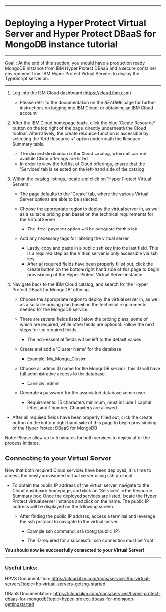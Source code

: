 - - - -
# Deploying a Hyper Protect Virtual Server and Hyper Protect DBaaS for MongoDB instance tutorial

- - - -

Goal : At the end of this section, you should have a production ready MongoDB instance from IBM Hyper Protect DBaaS and a secure container environment from IBM Hyper Protect Virtual Servers to deploy the TypeScript server on.

* * *

1. Log into the IBM Cloud dashboard (https://cloud.ibm.com)
	* Please refer to the documentation on the _README_ page for further instructions on logging into IBM Cloud, or obtaining an IBM Cloud account


2. After the IBM Cloud homepage loads, click the blue 'Create Resource' button on the top right of the page, directly underneath the Cloud toolbar. Alternatively, the create resource function is accessible by selecting the 'Add Resource +' option underneath the Resouce Summary table.
	* The desired destination is the Cloud catalog, where all current availble Cloud offerings are listed
	* In order to view the full list of Cloud offerings, ensure that the 'Services' tab is selected on the left-hand side of the catalog


3. Within the catalog listings, locate and click on 'Hyper Protect Virtual Servers'. 	
    * The page defaults to the 'Create' tab, where the various Virtual Server options are able to be selected. 
    * Choose the appropriate region to deploy the virtual server in, as well as a suitable pricing plan based on the technical requirements for the Virtual Server
      * The 'free' payment option will be adequate for this lab
 
    * Add any necessary tags for labeling the virtual server
	  * Lastly, copy and paste in a public ssh key into the last field. This is a required step as the Virtual server is only accessible via ssh key.
	  * After all required fields have been properly filled out, click the create button on the bottom right hand side of this page to begin provisioning of the Hyper Protect Virtual Server instance


4. Navigate back to the IBM Cloud catalog, and search for the 'Hyper Protect DBaaS for MongoDB' offering.
	* Choose the appropriate region to deploy the virtual server in, as well as a suitable pricing plan based on the technical requirements needed for the MongoDB service.
  
    * There are several fields listed below the pricing plans, some of which are required, while other fields are optional. Follow the next steps for the required fields.
      * The non-essential fields will be left to the default values
  
    * Create and add a 'Cluster Name' for the database
      * Example: My_Mongo_Cluster
  
    * Choose an admin ID name for the MongoDB service, this ID will have full administrative access to the database. 
      * Example: admin
  
    * Generate a password for the associated database admin user
      * Requirements: 15 characters minimum, must include 1 capital letter, and 1 number. Characters are allowed.
	
  * After all required fields have been properly filled out, click the create button on the bottom right hand side of this page to begin provisioning of the Hyper Protect DBaaS for MongoDB

Note: Please allow up to 5 minutes for both services to deploy after the process initiates. 


## Connecting to your Virtual Server

Now that both required Cloud services have been deployed, it is time to access the newly provisioned virtual server using ssh protocol
	
* To obtain the public IP address of the virtual server, navigate to the Cloud dashboard homepage, and click on 'Services' in the Resource Summary box. Once the deployed services are listed, locate the Hyper Protect virtual server instance and click on the name. The public IP address will be displayed on the following screen.
  
  * After finding the public IP address, access a terminal and leverage the ssh protocol to navigate to the virtual server.
	   * Example ssh command: ssh root@{public_IP}
		
	* The ID required for a successful ssh connection must be 'root'

**You should now be successfully connected to your Virtual Server!**


- - - -
### Useful Links:
HPVS Documentation: https://cloud.ibm.com/docs/services/hp-virtual-servers?topic=hp-virtual-servers-getting-started
<br/>

DBaaS Documentation: https://cloud.ibm.com/docs/services/hyper-protect-dbaas-for-mongodb?topic=hyper-protect-dbaas-for-mongodb-gettingstarted
